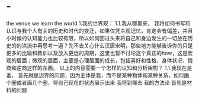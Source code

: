 # -
the venue we learn the world
1.我的世界观：
1.1.我从哪里来，
我将如何书写和认识与我个人有关的历史和时代的变迁，如果仅凭主观记忆，肯定会有偏差，并且小时候的认知能力也比较有限，所以如何回过头来将自己和身边发生的一切放在历史的的洪流中再思考一遍？先不去关心什么汉唐宋明，那些地方能够告诉你的只是更多的比喻和教训以及放入更远的周期，这里也暂不讨论这个真正的how，这是宏观的层面；微观的层面，主要是心理层面的成长，包括喜好和性格、身体状况、情商和逆商这样的东西。
以上的内容需要一个怎样的认知和分析架构？
1.1.我现在是谁，
首先就是边界的问题，因为主体是我，而不是某种物体和某种关系，如何画个圈或者画几个圈，将自己现在的状态展示出来
我将到哪去
我的方法论
首先是材料的问题
